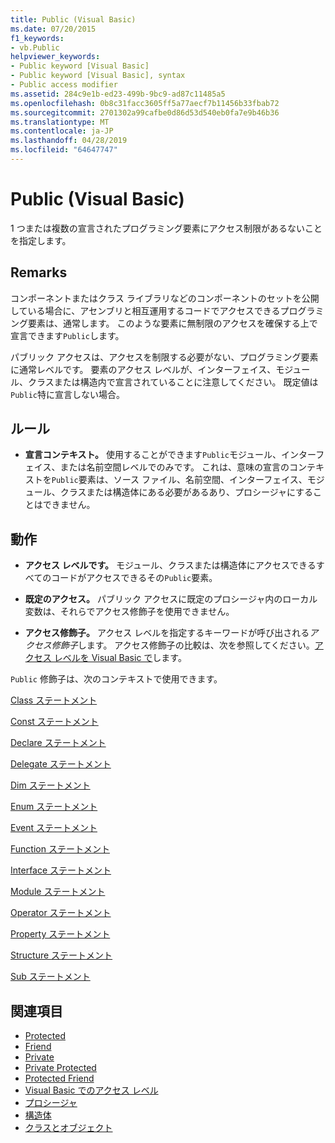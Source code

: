 ```yaml
---
title: Public (Visual Basic)
ms.date: 07/20/2015
f1_keywords:
- vb.Public
helpviewer_keywords:
- Public keyword [Visual Basic]
- Public keyword [Visual Basic], syntax
- Public access modifier
ms.assetid: 284c9e1b-ed23-499b-9bc9-ad87c11485a5
ms.openlocfilehash: 0b8c31facc3605ff5a77aecf7b11456b33fbab72
ms.sourcegitcommit: 2701302a99cafbe0d86d53d540eb0fa7e9b46b36
ms.translationtype: MT
ms.contentlocale: ja-JP
ms.lasthandoff: 04/28/2019
ms.locfileid: "64647747"
---
```

# <a name="public-visual-basic"></a>Public (Visual Basic)
1 つまたは複数の宣言されたプログラミング要素にアクセス制限があるないことを指定します。  
  
## <a name="remarks"></a>Remarks  
 コンポーネントまたはクラス ライブラリなどのコンポーネントのセットを公開している場合に、アセンブリと相互運用するコードでアクセスできるプログラミング要素は、通常します。 このような要素に無制限のアクセスを確保する上で宣言できます`Public`します。  
  
 パブリック アクセスは、アクセスを制限する必要がない、プログラミング要素に通常レベルです。 要素のアクセス レベルが、インターフェイス、モジュール、クラスまたは構造内で宣言されていることに注意してください。 既定値は`Public`特に宣言しない場合。  
  
## <a name="rules"></a>ルール  
  
- **宣言コンテキスト。** 使用することができます`Public`モジュール、インターフェイス、または名前空間レベルでのみです。 これは、意味の宣言のコンテキストを`Public`要素は、ソース ファイル、名前空間、インターフェイス、モジュール、クラスまたは構造体にある必要があるあり、プロシージャにすることはできません。  
  
## <a name="behavior"></a>動作  
  
- **アクセス レベルです。** モジュール、クラスまたは構造体にアクセスできるすべてのコードがアクセスできるその`Public`要素。  
  
- **既定のアクセス。** パブリック アクセスに既定のプロシージャ内のローカル変数は、それらでアクセス修飾子を使用できません。  
  
- **アクセス修飾子。** アクセス レベルを指定するキーワードが呼び出される*アクセス修飾子*します。 アクセス修飾子の比較は、次を参照してください。[アクセス レベルを Visual Basic で](../../../visual-basic/programming-guide/language-features/declared-elements/access-levels.md)します。  
  
 `Public` 修飾子は、次のコンテキストで使用できます。  
  
 [Class ステートメント](../../../visual-basic/language-reference/statements/class-statement.md)  
  
 [Const ステートメント](../../../visual-basic/language-reference/statements/const-statement.md)  
  
 [Declare ステートメント](../../../visual-basic/language-reference/statements/declare-statement.md)  
  
 [Delegate ステートメント](../../../visual-basic/language-reference/statements/delegate-statement.md)  
  
 [Dim ステートメント](../../../visual-basic/language-reference/statements/dim-statement.md)  
  
 [Enum ステートメント](../../../visual-basic/language-reference/statements/enum-statement.md)  
  
 [Event ステートメント](../../../visual-basic/language-reference/statements/event-statement.md)  
  
 [Function ステートメント](../../../visual-basic/language-reference/statements/function-statement.md)  
  
 [Interface ステートメント](../../../visual-basic/language-reference/statements/interface-statement.md)  
  
 [Module ステートメント](../../../visual-basic/language-reference/statements/module-statement.md)  
  
 [Operator ステートメント](../../../visual-basic/language-reference/statements/operator-statement.md)  
  
 [Property ステートメント](../../../visual-basic/language-reference/statements/property-statement.md)  
  
 [Structure ステートメント](../../../visual-basic/language-reference/statements/structure-statement.md)  
  
 [Sub ステートメント](../../../visual-basic/language-reference/statements/sub-statement.md)  
  
## <a name="see-also"></a>関連項目

- [Protected](../../../visual-basic/language-reference/modifiers/protected.md)
- [Friend](../../../visual-basic/language-reference/modifiers/friend.md)
- [Private](../../../visual-basic/language-reference/modifiers/private.md)
- [Private Protected](private-protected.md)
- [Protected Friend](protected-friend.md)
- [Visual Basic でのアクセス レベル](../../../visual-basic/programming-guide/language-features/declared-elements/access-levels.md)
- [プロシージャ](../../../visual-basic/programming-guide/language-features/procedures/index.md)
- [構造体](../../../visual-basic/programming-guide/language-features/data-types/structures.md)
- [クラスとオブジェクト](../../../visual-basic/programming-guide/language-features/objects-and-classes/index.md)
